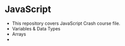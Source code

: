 # JavaScript

- This repository covers JavaScript Crash course file.
- Variables & Data Types
- Arrays
-
